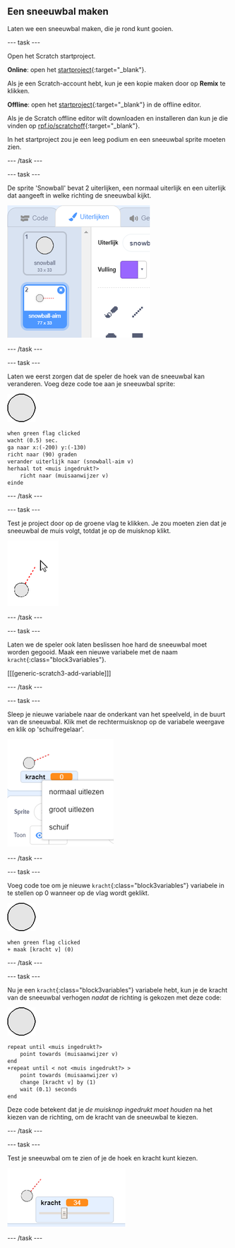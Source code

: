 ## Een sneeuwbal maken

Laten we een sneeuwbal maken, die je rond kunt gooien.

--- task ---

Open het Scratch startproject.

**Online**: open het [startproject](https://scratch.mit.edu/projects/389759977){:target="_blank"}.

Als je een Scratch-account hebt, kun je een kopie maken door op **Remix** te klikken.

**Offline**: open het [startproject](https://rpf.io/p/nl-NL/snowball-fight-go){:target="_blank"} in de offline editor.

Als je de Scratch offline editor wilt downloaden en installeren dan kun je die vinden op [rpf.io/scratchoff](https://rpf.io/scratchoff){:target="_blank"}.

In het startproject zou je een leeg podium en een sneeuwbal sprite moeten zien.

--- /task ---

--- task ---

De sprite 'Snowball' bevat 2 uiterlijken, een normaal uiterlijk en een uiterlijk dat aangeeft in welke richting de sneeuwbal kijkt.

![sneeuwbal uiterlijken](images/snow-costume.png)

--- /task ---

--- task ---

Laten we eerst zorgen dat de speler de hoek van de sneeuwbal kan veranderen. Voeg deze code toe aan je sneeuwbal sprite:

![sneeuwbal sprite](images/snowball-sprite.png)

```blocks3
when green flag clicked
wacht (0.5) sec.
ga naar x:(-200) y:(-130)
richt naar (90) graden
verander uiterlijk naar (snowball-aim v)
herhaal tot <muis ingedrukt?>
    richt naar (muisaanwijzer v)
einde
```

--- /task ---

--- task ---

Test je project door op de groene vlag te klikken. Je zou moeten zien dat je sneeuwbal de muis volgt, totdat je op de muisknop klikt.

![snowball aim sprite gericht op muis](images/snow-mouse.png)

--- /task ---

--- task ---

Laten we de speler ook laten beslissen hoe hard de sneeuwbal moet worden gegooid. Maak een nieuwe variabele met de naam `kracht`{:class="block3variables"}.

[[[generic-scratch3-add-variable]]]

--- /task ---

--- task ---

Sleep je nieuwe variabele naar de onderkant van het speelveld, in de buurt van de sneeuwbal. Klik met de rechtermuisknop op de variabele weergave en klik op 'schuifregelaar'.

![variabele gewijzigd in schuifregelaar](images/snow-slider.png)

--- /task ---

--- task ---

Voeg code toe om je nieuwe `kracht`{:class="block3variables"} variabele in te stellen op 0 wanneer op de vlag wordt geklikt.

![sneeuwbal sprite](images/snowball-sprite.png)

```blocks3
when green flag clicked
+ maak [kracht v] (0)
```

--- /task ---

--- task ---

Nu je een `kracht`{:class="block3variables"} variabele hebt, kun je de kracht van de sneeuwbal verhogen _nadat_ de richting is gekozen met deze code:

![sneeuwbal sprite](images/snowball-sprite.png)

```blocks3
repeat until <muis ingedrukt?>
	point towards (muisaanwijzer v)
end
+repeat until < not <muis ingedrukt?> >
	point towards (muisaanwijzer v)
	change [kracht v] by (1)
	wait (0.1) seconds
end
```

Deze code betekent dat je _de muisknop ingedrukt moet houden_ na het kiezen van de richting, om de kracht van de sneeuwbal te kiezen.

--- /task ---

--- task ---

Test je sneeuwbal om te zien of je de hoek en kracht kunt kiezen.

![vermogensvariabele op 35 naast het doel van de sneeuwbal](images/snow-test.png)

--- /task ---
